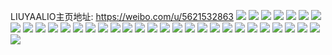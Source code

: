 LIUYAALIO主页地址: https://weibo.com/u/5621532863 
![](https://wx4.sinaimg.cn/mw2000/0068rnuTly1h9imszqpiij31400u0qft.jpg) 
![](https://wx4.sinaimg.cn/mw2000/0068rnuTly1h9imszymaoj31400u0zqk.jpg) 
![](https://wx4.sinaimg.cn/mw2000/0068rnuTly1h9imszfvqpj31o02801kx.jpg) 
![](https://wx4.sinaimg.cn/mw2000/0068rnuTly1h8vizbeoc4j30i009q406.jpg) 
![](https://wx4.sinaimg.cn/mw2000/0068rnuTly1h8ko3gjkesj30u014046a.jpg) 
![](https://wx4.sinaimg.cn/mw2000/0068rnuTly1h8ko3hgnvnj30u0140ahd.jpg) 
![](https://wx4.sinaimg.cn/mw2000/0068rnuTly1h8h3cj8hyxj30vs0u0gp7.jpg) 
![](https://wx4.sinaimg.cn/mw2000/0068rnuTly1h8f70fnqujj30u0140agf.jpg) 
![](https://wx4.sinaimg.cn/mw2000/0068rnuTly1h8f70g6ctqj30u01400y4.jpg) 
![](https://wx4.sinaimg.cn/mw2000/0068rnuTly1h8f70glguhj30u0140gs5.jpg) 
![](https://wx4.sinaimg.cn/mw2000/0068rnuTly1h8f70fd3qij30u0140jx7.jpg) 
![](https://wx4.sinaimg.cn/mw2000/0068rnuTly1h8doibnn4hj31jk1jknpd.jpg) 
![](https://wx4.sinaimg.cn/mw2000/0068rnuTly1h7z0d5u735j31o0280e81.jpg) 
![](https://wx4.sinaimg.cn/mw2000/0068rnuTly1h7z0d67dp6j30wi13q41w.jpg) 
![](https://wx4.sinaimg.cn/mw2000/0068rnuTly1h7z0d6tbi0j30rs0kin3w.jpg) 
![](https://wx4.sinaimg.cn/mw2000/0068rnuTly1h73tjzayrqj31400u00wz.jpg) 
![](https://wx4.sinaimg.cn/mw2000/0068rnuTly1h6sdk9fkqkj30u01407d8.jpg) 
![](https://wx4.sinaimg.cn/mw2000/0068rnuTly1h6sdka1eqfj30u0140n5e.jpg) 
![](https://wx4.sinaimg.cn/mw2000/0068rnuTly1h6sdkasdtzj31400u0gp3.jpg) 
![](https://wx4.sinaimg.cn/mw2000/0068rnuTly1h6sdkbbtxrj30u0140wg2.jpg) 
![](https://wx4.sinaimg.cn/mw2000/0068rnuTly1h6sdkc7mgzj30u0140gmq.jpg) 
![](https://wx4.sinaimg.cn/mw2000/0068rnuTly1h6sdkd2v9cj31400u0413.jpg) 
![](https://wx4.sinaimg.cn/mw2000/0068rnuTly1h67gv44delj31400u0taa.jpg) 
![](https://wx4.sinaimg.cn/mw2000/0068rnuTly1h67gv6zt7rj31400u07cv.jpg) 
![](https://wx4.sinaimg.cn/mw2000/0068rnuTly1h67gv32hwdj31400u044c.jpg) 
![](https://wx4.sinaimg.cn/mw2000/0068rnuTly1h5yd9frwu0j31o0280kf6.jpg) 
![](https://wx4.sinaimg.cn/mw2000/0068rnuTly1h5yd9ep8pej32c0340kjm.jpg) 
![](https://wx4.sinaimg.cn/mw2000/0068rnuTly1h4v1gdnmlpj31400u07cx.jpg) 
![](https://wx4.sinaimg.cn/mw2000/0068rnuTly1h4v1ge7dxmj31400u07bu.jpg) 
![](https://wx4.sinaimg.cn/mw2000/0068rnuTly1h4tu0pq7g6j32801o01ky.jpg) 
![](https://wx4.sinaimg.cn/mw2000/0068rnuTly1h4tu0rouf5j31o0280kjl.jpg) 
![](https://wx4.sinaimg.cn/mw2000/0068rnuTly1h4tu0tgjl2j32c0340b2c.jpg) 
![](https://wx4.sinaimg.cn/mw2000/0068rnuTly1h4tu0u2z6oj31o0280twy.jpg) 
